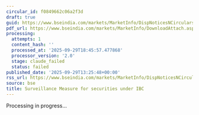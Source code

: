 ```yaml
---
circular_id: f0849662c06a2f3d
draft: true
guid: https://www.bseindia.com/markets/MarketInfo/DispNoticesNCirculars.aspx?Noticeid={9ADAAFA7-00C0-45E3-A54E-7B2BCB16D446}&noticeno=20250929-63&dt=09/29/2025&icount=63&totcount=87&flag=0
pdf_url: https://www.bseindia.com/markets/MarketInfo/DownloadAttach.aspx?id=20250929-63&attachedId=4a890a0c-89ab-4c2b-b7a6-ed6bf519aa9e
processing:
  attempts: 1
  content_hash: ''
  processed_at: '2025-09-29T18:45:57.477868'
  processor_version: '2.0'
  stage: claude_failed
  status: failed
published_date: '2025-09-29T13:25:48+00:00'
rss_url: https://www.bseindia.com/markets/MarketInfo/DispNoticesNCirculars.aspx?Noticeid={9ADAAFA7-00C0-45E3-A54E-7B2BCB16D446}&noticeno=20250929-63&dt=09/29/2025&icount=63&totcount=87&flag=0
source: bse
title: Surveillance Measure for securities under IBC
---
```


Processing in progress...